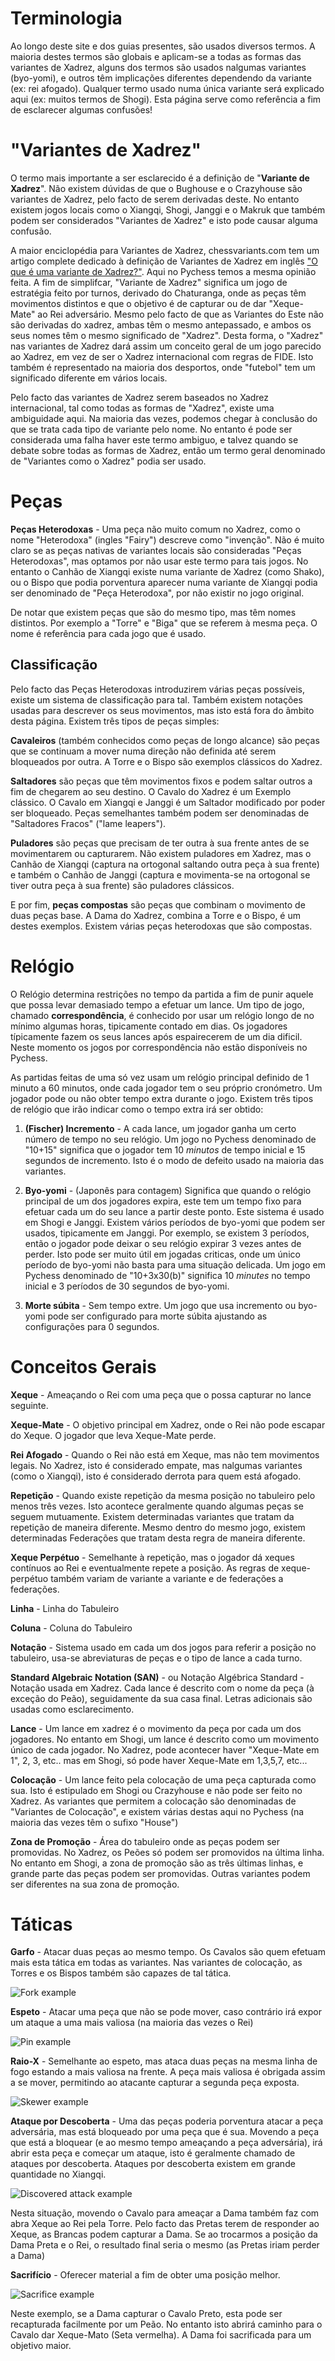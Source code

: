 # Terminologia

Ao longo deste site e dos guias presentes, são usados diversos termos. A maioria destes termos são globais e aplicam-se a todas as formas das variantes de Xadrez, alguns dos termos são usados nalgumas variantes (byo-yomi), e outros têm implicações diferentes dependendo da variante (ex: rei afogado). Qualquer termo usado numa única variante será explicado aqui (ex: muitos termos de Shogi). Esta página serve como referência a fim de esclarecer algumas confusões! 

# "Variantes de Xadrez"

O termo mais importante a ser esclarecido é a definição de "**Variante de Xadrez**". Não existem dúvidas de que o Bughouse e o Crazyhouse são variantes de Xadrez, pelo facto de serem derivadas deste. No entanto existem jogos locais como o Xiangqi, Shogi, Janggi e o Makruk que também podem ser considerados "Variantes de Xadrez" e isto pode causar alguma confusão.

A maior enciclopédia para Variantes de Xadrez, chessvariants.com tem um artigo complete dedicado à definição de Variantes de Xadrez em inglês ["O que é uma variante de Xadrez?"](https://www.chessvariants.com/what.html). Aqui no Pychess temos a mesma opinião feita. A fim de simplifcar, "Variante de Xadrez" significa um jogo de estratégia feito por turnos, derivado do Chaturanga, onde as peças têm movimentos distintos e que o objetivo é de capturar ou de dar "Xeque-Mate" ao Rei adversário. Mesmo pelo facto de que as Variantes do Este não são derivadas do xadrez, ambas têm o mesmo antepassado, e ambos os seus nomes têm o mesmo significado de "Xadrez". Desta forma, o "Xadrez" nas variantes de Xadrez dará assim um conceito geral de um jogo parecido ao Xadrez, em vez de ser o Xadrez internacional com regras de FIDE. Isto também é representado na maioria dos desportos, onde "futebol" tem um significado diferente em vários locais.

Pelo facto das variantes de Xadrez serem baseados no Xadrez internacional, tal como todas as formas de "Xadrez", existe uma ambiguidade aqui. Na maioria das vezes, podemos chegar à conclusão do que se trata cada tipo de variante pelo nome. No entanto é pode ser considerada uma falha haver este termo ambiguo, e talvez quando se debate sobre todas as formas de Xadrez, então um termo geral denominado de "Variantes como o Xadrez" podia ser usado.

# Peças

**Peças Heterodoxas** - Uma peça não muito comum no Xadrez, como o nome "Heterodoxa" (ingles "Fairy") descreve como "invenção". Não é muito claro se as peças nativas de variantes locais são consideradas "Peças Heterodoxas", mas optamos por não usar este termo para tais jogos. No entanto o Canhão de Xiangqi existe numa variante de Xadrez (como Shako), ou o Bispo que podia porventura aparecer numa variante de Xiangqi podia ser denominado de "Peça Heterodoxa", por não existir no jogo original.

De notar que existem peças que são do mesmo tipo, mas têm nomes distintos. Por exemplo a "Torre" e "Biga" que se referem à mesma peça. O nome é referência para cada jogo que é usado.

## Classificação

Pelo facto das Peças Heterodoxas introduzirem várias peças possíveis, existe um sistema de classificação para tal. Também existem notações usadas para descrever os seus movimentos, mas isto está fora do âmbito desta página. Existem três tipos de peças simples:

**Cavaleiros** (também conhecidos como peças de longo alcance) são peças que se continuam a mover numa direção não definida até serem bloqueados por outra. A Torre e o Bispo são exemplos clássicos do Xadrez.

**Saltadores** são peças que têm movimentos fixos e podem saltar outros a fim de chegarem ao seu destino. O Cavalo do Xadrez é um Exemplo clássico. O Cavalo em Xiangqi e Janggi é um Saltador modificado por poder ser bloqueado. Peças semelhantes também podem ser denominadas de "Saltadores Fracos" ("lame leapers").

**Puladores** são peças que precisam de ter outra à sua frente antes de se movimentarem ou capturarem. Não existem puladores em Xadrez, mas o Canhão de Xiangqi (captura na ortogonal saltando outra peça à sua frente) e também o Canhão de Janggi (captura e movimenta-se na ortogonal se tiver outra peça à sua frente) são puladores clássicos.

E por fim, **peças compostas** são peças que combinam o movimento de duas peças base. A Dama do Xadrez, combina a Torre e o Bispo, é um destes exemplos. Existem várias peças heterodoxas que são compostas.

# Relógio

O Relógio determina restrições no tempo da partida a fim de punir aquele que possa levar demasiado tempo a efetuar um lance. Um tipo de jogo, chamado **correspondência**, é conhecido por usar um relógio longo de no mínimo algumas horas, tipicamente contado em dias. Os jogadores típicamente fazem os seus lances após espairecerem de um dia dificil. Neste momento os jogos por correspondência não estão disponíveis no Pychess.

As partidas feitas de uma só vez usam um relógio principal definido de 1 minuto a 60 minutos, onde cada jogador tem o seu próprio cronómetro. Um jogador pode ou não obter tempo extra durante o jogo. Existem três tipos de relógio que irão indicar como o tempo extra irá ser obtido:

1. **(Fischer) Incremento** - A cada lance, um jogador ganha um certo número de tempo no seu relógio. Um jogo no Pychess denominado de "10+15" significa que o jogador tem 10 *minutos* de tempo inicial e 15 segundos de incremento. Isto é o modo de defeito usado na maioria das variantes.

2. **Byo-yomi** - (Japonês para contagem) Significa que quando o relógio principal de um dos jogadores expira, este tem um tempo fixo para efetuar cada um do seu lance a partir deste ponto. Este sistema é usado em Shogi e Janggi. Existem vários períodos de byo-yomi que podem ser usados, tipicamente em Janggi. Por exemplo, se existem 3 períodos, então o jogador pode deixar o seu relógio expirar 3 vezes antes de perder. Isto pode ser muito útil em jogadas criticas, onde um único período de byo-yomi não basta para uma situação delicada. Um jogo em Pychess denominado de "10+3x30(b)" significa 10 *minutes* no tempo inicial e 3 períodos de 30 segundos de byo-yomi. 

3. **Morte súbita** - Sem tempo extre. Um jogo que usa incremento ou byo-yomi pode ser configurado para morte súbita ajustando as configurações para 0 segundos.

# Conceitos Gerais

**Xeque** - Ameaçando o Rei com uma peça que o possa capturar no lance seguinte.

**Xeque-Mate** - O objetivo principal em Xadrez, onde o Rei não pode escapar do Xeque. O jogador que leva Xeque-Mate perde.

**Rei Afogado** - Quando o Rei não está em Xeque, mas não tem movimentos legais. No Xadrez, isto é considerado empate, mas nalgumas variantes (como o Xiangqi), isto é considerado derrota para quem está afogado.

**Repetição** - Quando existe repetição da mesma posição no tabuleiro pelo menos três vezes. Isto acontece geralmente quando algumas peças se seguem mutuamente. Existem determinadas variantes que tratam da repetição de maneira diferente. Mesmo dentro do mesmo jogo, existem determinadas Federações que tratam desta regra de maneira diferente.

**Xeque Perpétuo** - Semelhante à repetição, mas o jogador dá xeques contínuos ao Rei e eventualmente repete a posição. As regras de xeque-perpétuo também variam de variante a variante e de federações a federações.

**Linha** - Linha do Tabuleiro

**Coluna** - Coluna do Tabuleiro

**Notação** - Sistema usado em cada um dos jogos para referir a posição no tabuleiro, usa-se abreviaturas de peças e o tipo de lance a cada turno.

**Standard Algebraic Notation (SAN)** - ou Notação Algébrica Standard - Notação usada em Xadrez. Cada lance é descrito com o nome da peça (à exceção do Peão), seguidamente da sua casa final. Letras adicionais são usadas como esclarecimento.

**Lance** - Um lance em xadrez é o movimento da peça por cada um dos jogadores. No entanto em Shogi, um lance é descrito como um movimento único de cada jogador. No Xadrez, pode acontecer haver "Xeque-Mate em 1", 2, 3, etc.. mas em Shogi, só pode haver Xeque-Mate em 1,3,5,7, etc...

**Colocação** - Um lance feito pela colocação de uma peça capturada como sua. Isto é estipulado em Shogi ou Crazyhouse e não pode ser feito no Xadrez. As variantes que permitem a colocação são denominadas de "Variantes de Colocação", e existem várias destas aqui no Pychess (na maioria das vezes têm o sufixo "House")

**Zona de Promoção** - Área do tabuleiro onde as peças podem ser promovidas. No Xadrez, os Peões só podem ser promovidos na última linha. No entanto em Shogi, a zona de promoção são as três últimas linhas, e grande parte das peças podem ser promovidas. Outras variantes podem ser diferentes na sua zona de promoção.

# Táticas

**Garfo** - Atacar duas peças ao mesmo tempo. Os Cavalos são quem efetuam mais esta tática em todas as variantes. Nas variantes de colocação, as Torres e os Bispos também são capazes de tal tática.

![Fork example](https://github.com/gbtami/pychess-variants/blob/master/static/images/CVariantsGuide/Fork.png)

**Espeto** - Atacar uma peça que não se pode mover, caso contrário irá expor um ataque a uma mais valiosa (na maioria das vezes o Rei)

![Pin example](https://github.com/gbtami/pychess-variants/blob/master/static/images/CVariantsGuide/Pin.png)

**Raio-X** - Semelhante ao espeto, mas ataca duas peças na mesma linha de fogo estando a mais valiosa na frente. A peça mais valiosa é obrigada assim a se mover, permitindo ao atacante capturar a segunda peça exposta.

![Skewer example](https://github.com/gbtami/pychess-variants/blob/master/static/images/CVariantsGuide/Skewer.png)

**Ataque por Descoberta** - Uma das peças poderia porventura atacar a peça adversária, mas está bloqueado por uma peça que é sua. Movendo a peça que está a bloquear (e ao mesmo tempo ameaçando a peça adversária), irá abrir esta peça e começar um ataque, isto é geralmente chamado de ataques por descoberta. Ataques por descoberta existem em grande quantidade no Xiangqi.

![Discovered attack example](https://github.com/gbtami/pychess-variants/blob/master/static/images/CVariantsGuide/Discovery.png)

Nesta situação, movendo o Cavalo para ameaçar a Dama também faz com abra Xeque ao Rei pela Torre. Pelo facto das Pretas terem de responder ao Xeque, as Brancas podem capturar a Dama. Se ao trocarmos a posição da Dama Preta e o Rei, o resultado final seria o mesmo (as Pretas iriam perder a Dama)

**Sacrifício** - Oferecer material a fim de obter uma posição melhor.

![Sacrifice example](https://github.com/gbtami/pychess-variants/blob/master/static/images/CVariantsGuide/Sacrifice.png)

Neste exemplo, se a Dama capturar o Cavalo Preto, esta pode ser recapturada facilmente por um Peão. No entanto isto abrirá caminho para o Cavalo dar Xeque-Mato (Seta vermelha). A Dama foi sacrificada para um objetivo maior.
